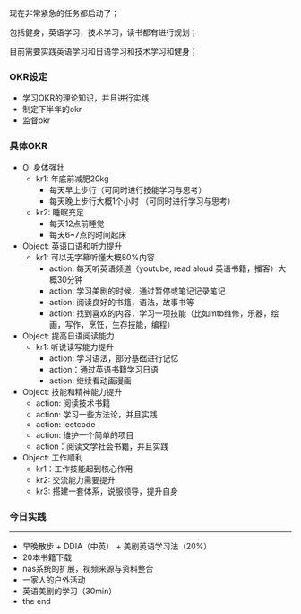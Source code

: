 现在非常紧急的任务都启动了；

包括健身，英语学习，技术学习，读书都有进行规划；

目前需要实践英语学习和日语学习和技术学习和健身；

### OKR设定
- 学习OKR的理论知识，并且进行实践
- 制定下半年的okr
- 监督okr

### 具体OKR
- O: 身体强壮
    - kr1: 年底前减肥20kg
        - 每天早上步行（可同时进行技能学习与思考）
        - 每天晚上步行大概1个小时 （可同时进行学习与思考）
    - kr2: 睡眠充足
        - 每天12点前睡觉
        - 每天6~7点的时间起床
- Object: 英语口语和听力提升
    - kr1: 可以无字幕听懂大概80%内容
        - action: 每天听英语频道（youtube, read aloud 英语书籍，播客）大概30分钟
        - action: 学习美剧的时候，通过暂停或笔记记录笔记
        - action: 阅读良好的书籍，语法，故事书等
        - action: 找到喜欢的内容，学习一项技能（比如mtb维修，乐器，绘画，写作，烹饪，生存技能，编程）
- Object: 提高日语阅读能力
    - kr1: 听说读写能力提升
        - action: 学习语法，部分基础进行记忆
        - action：通过英语书籍学习日语
        - action: 继续看动画漫画
- Object: 技能和精神能力提升
    - action: 阅读技术书籍
    - action: 学习一些方法论，并且实践
    - action: leetcode
    - action: 维护一个简单的项目
    - action：阅读文学社会书籍，并且实践
- Object: 工作顺利
    - kr1：工作技能起到核心作用
    - kr2: 交流能力需要提升
    - kr3: 搭建一套体系，说服领导，提升自身

### 今日实践
---
- 早晚散步 + DDIA（中英） + 美剧英语学习法（20%）
- 20本书籍下载
- nas系统的扩展，视频来源与资料整合
- 一家人的户外活动
- 英语美剧的学习（30min）
- the end